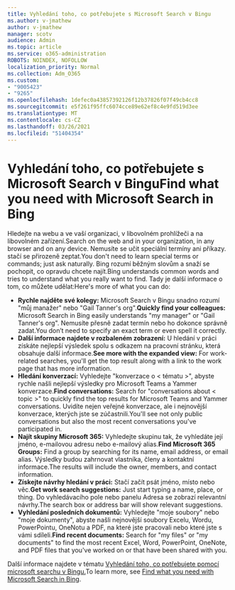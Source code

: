 ```yaml
---
title: Vyhledání toho, co potřebujete s Microsoft Search v Bingu
ms.author: v-jmathew
author: v-jmathew
manager: scotv
audience: Admin
ms.topic: article
ms.service: o365-administration
ROBOTS: NOINDEX, NOFOLLOW
localization_priority: Normal
ms.collection: Adm_O365
ms.custom:
- "9005423"
- "9265"
ms.openlocfilehash: 1defec0a43857392126f12b37826f07f49cb4cc8
ms.sourcegitcommit: e5f261f95ffc6074cce89e62ef8c4e9fd519d3ee
ms.translationtype: MT
ms.contentlocale: cs-CZ
ms.lasthandoff: 03/26/2021
ms.locfileid: "51404354"
---
```

# <a name="find-what-you-need-with-microsoft-search-in-bing"></a><span data-ttu-id="d2798-102">Vyhledání toho, co potřebujete s Microsoft Search v Bingu</span><span class="sxs-lookup"><span data-stu-id="d2798-102">Find what you need with Microsoft Search in Bing</span></span>

<span data-ttu-id="d2798-103">Hledejte na webu a ve vaší organizaci, v libovolném prohlížeči a na libovolném zařízení.</span><span class="sxs-lookup"><span data-stu-id="d2798-103">Search on the web and in your organization, in any browser and on any device.</span></span> <span data-ttu-id="d2798-104">Nemusíte se učit speciální termíny ani příkazy. stačí se přirozeně zeptat.</span><span class="sxs-lookup"><span data-stu-id="d2798-104">You don't need to learn special terms or commands; just ask naturally.</span></span> <span data-ttu-id="d2798-105">Bing rozumí běžným slovům a snaží se pochopit, co opravdu chcete najít.</span><span class="sxs-lookup"><span data-stu-id="d2798-105">Bing understands common words and tries to understand what you really want to find.</span></span> <span data-ttu-id="d2798-106">Tady je další informace o tom, co můžete udělat:</span><span class="sxs-lookup"><span data-stu-id="d2798-106">Here's more of what you can do:</span></span>

- <span data-ttu-id="d2798-107">**Rychle najděte své kolegy:** Microsoft Search v Bingu snadno rozumí "můj manažer" nebo "Gail Tanner's org".</span><span class="sxs-lookup"><span data-stu-id="d2798-107">**Quickly find your colleagues:** Microsoft Search in Bing easily understands "my manager" or "Gail Tanner's org".</span></span> <span data-ttu-id="d2798-108">Nemusíte přesně zadat termín nebo ho dokonce správně zadat.</span><span class="sxs-lookup"><span data-stu-id="d2798-108">You don’t need to specify an exact term or even spell it correctly.</span></span>
- <span data-ttu-id="d2798-109">**Další informace najdete v rozbaleném zobrazení:** U hledání v práci získáte nejlepší výsledek spolu s odkazem na pracovní stránku, která obsahuje další informace.</span><span class="sxs-lookup"><span data-stu-id="d2798-109">**See more with the expanded view:** For work-related searches, you'll get the top result along with a link to the work page that has more information.</span></span>
- <span data-ttu-id="d2798-110">**Hledání konverzací:** Vyhledejte "konverzace o < tématu >", abyste rychle našli nejlepší výsledky pro Microsoft Teams a Yammer konverzace.</span><span class="sxs-lookup"><span data-stu-id="d2798-110">**Find conversations:** Search for "conversations about < topic >" to quickly find the top results for Microsoft Teams and Yammer conversations.</span></span> <span data-ttu-id="d2798-111">Uvidíte nejen veřejné konverzace, ale i nejnovější konverzace, kterých jste se zúčastnili.</span><span class="sxs-lookup"><span data-stu-id="d2798-111">You'll see not only public conversations but also the most recent conversations you've participated in.</span></span>
- <span data-ttu-id="d2798-112">**Najít skupiny Microsoft 365:** Vyhledejte skupinu tak, že vyhledáte její jméno, e-mailovou adresu nebo e-mailový alias.</span><span class="sxs-lookup"><span data-stu-id="d2798-112">**Find Microsoft 365 Groups:** Find a group by searching for its name, email address, or email alias.</span></span> <span data-ttu-id="d2798-113">Výsledky budou zahrnovat vlastníka, členy a kontaktní informace.</span><span class="sxs-lookup"><span data-stu-id="d2798-113">The results will include the owner, members, and contact information.</span></span>
- <span data-ttu-id="d2798-114">**Získejte návrhy hledání v práci:** Stačí začít psát jméno, místo nebo věc.</span><span class="sxs-lookup"><span data-stu-id="d2798-114">**Get work search suggestions:** Just start typing a name, place, or thing.</span></span> <span data-ttu-id="d2798-115">Do vyhledávacího pole nebo panelu Adresa se zobrazí relevantní návrhy.</span><span class="sxs-lookup"><span data-stu-id="d2798-115">The search box or address bar will show relevant suggestions.</span></span>
- <span data-ttu-id="d2798-116">**Vyhledání posledních dokumentů:** Vyhledejte "moje soubory" nebo "moje dokumenty", abyste našli nejnovější soubory Excelu, Wordu, PowerPointu, OneNotu a PDF, na které jste pracovali nebo které jste s vámi sdíleli.</span><span class="sxs-lookup"><span data-stu-id="d2798-116">**Find recent documents:** Search for "my files" or "my documents" to find the most recent Excel, Word, PowerPoint, OneNote, and PDF files that you've worked on or that have been shared with you.</span></span>

<span data-ttu-id="d2798-117">Další informace najdete v tématu [Vyhledání toho, co potřebujete pomocí microsoft searchu v Bingu.](https://go.microsoft.com/fwlink/?linkid=2149027)</span><span class="sxs-lookup"><span data-stu-id="d2798-117">To learn more, see [Find what you need with Microsoft Search in Bing](https://go.microsoft.com/fwlink/?linkid=2149027).</span></span>

